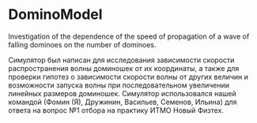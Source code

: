 # DominoModel
Investigation of the dependence of the speed of propagation of a wave of falling dominoes on the number of dominoes.

Симулятор был написан для исследования зависимости скорости распространения волны доминошек от их координаты, а также для проверки гипотез о зависимости
скорости волны от других величин и возможности запуска волны при последовательном увеличении линейных размеров доминошек. Симулятор использовался 
нашей командой (Фомин (Я), Дружинин, Васильев, Семенов, Ильина) для ответа на вопрос №1 отбора на практику ИТМО Новый Физтех.
